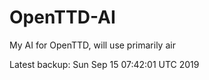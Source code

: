 # OpenTTD-AI
My AI for OpenTTD, will use primarily air

Latest backup: Sun Sep 15 07:42:01 UTC 2019
